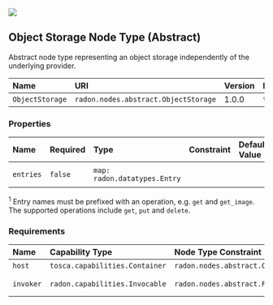 ![](https://img.shields.io/badge/Status:-RELEASED-green)

## Object Storage Node Type (Abstract)

Abstract node type representing an object storage independently of the underlying provider.

| Name | URI | Version | Derived From |
|:---- |:--- |:------- |:------------ |
| `ObjectStorage` | `radon.nodes.abstract.ObjectStorage` | 1.0.0 | `tosca.nodes.Storage.ObjectStorage` |

### Properties

| Name | Required | Type | Constraint | Default Value | Description |
|:---- |:-------- |:---- |:---------- |:------------- |:----------- |
| `entries` | `false` | `map: radon.datatypes.Entry` |   |   | Map of entries<sup>[1](#fn1)</sup> |
<sup name="fn1">1</sup> Entry names must be prefixed with an operation, e.g. `get` and `get_image`. The supported operations include `get`, `put` and `delete`.

### Requirements

| Name | Capability Type | Node Type Constraint | Relationship Type | Occurrences |
|:---- |:--------------- |:-------------------- |:----------------- |:------------|
| `host` | `tosca.capabilities.Container` | `radon.nodes.abstract.CloudPlatform` | `tosca.relationships.HostedOn` | [1, 1] |
| `invoker` | `radon.capabilities.Invocable` | `radon.nodes.abstract.Function` | `radon.relationships.abstract.Triggers` | [0, UNBOUNDED] |
